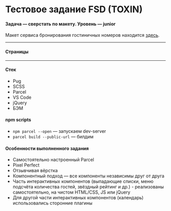 # Тестовое задание FSD (TOXIN)

#### Задача — сверстать по макету. Уровень — junior

Макет сервиса бронирования гостиничных номеров находится [здесь](https://www.figma.com/file/MumYcKVk9RkKZEG6dR5E3A/FSD-frontend-education-program.-The-2nd-task?node-id=18370%3A2).

---

#### Страницы

---

#### Стек
* Pug
* SCSS
* Parcel
* VS Code
* jQuery
* БЭМ

#### npm scripts
* ```npm parcel --open``` — запускаем dev-server
* ```parcel build --public-url``` — билдим

#### Особенности выполненного задания
* Самостоятельно настроенный Parcel
* Pixel Perfect
* Отзывчивая вёрстка
* Компонентный подход — все компоненты независимы друг от друга
* Часть интерактивных компонентов (выпадающие списки, меню подсчёта количества гостей, звёздный рейтинг и др.) - реализованы самостоятельно, на чистом HTML/CSS, JS или jQuery
* Для другой части интерактивных компонентов (календарь) использовались сторонние плагины
